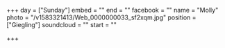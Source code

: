 +++
day = ["Sunday"]
embed = ""
end = ""
facebook = ""
name = "Molly"
photo = "/v1583321413/Web_0000000033_sf2xqm.jpg"
position = ["Giegling"]
soundcloud = ""
start = ""

+++
